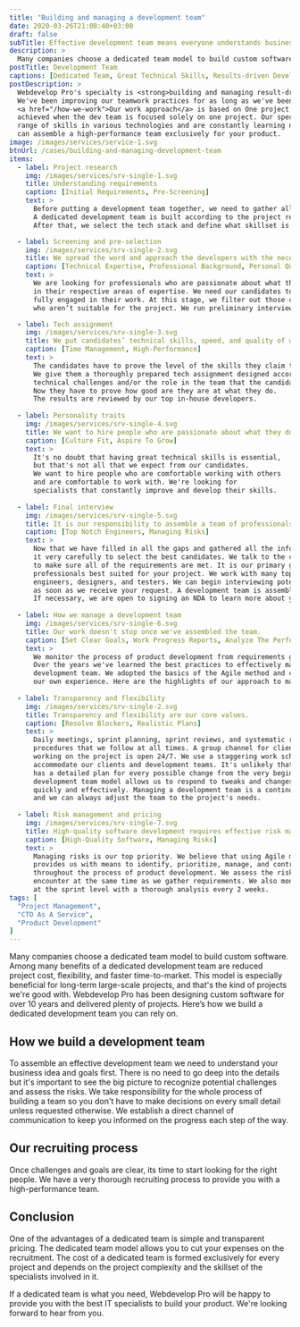 ```yaml
---
title: "Building and managing a development team"
date: 2020-03-26T21:08:40+03:00
draft: false
subTitle: Effective development team means everyone understands business goals, necessary steps and area of responsibility
description: >
  Many companies choose a dedicated team model to build custom software. Among many benefits of a dedicated development team are reduced project cost, flexibility, and faster time-to-market. This model is especially beneficial for long-term large-scale projects, and that's the kind of projects we're good with. Webdevelop Pro has been designing custom software for over 10 years and delivered plenty of projects.
postTitle: Development Team
captions: [Dedicated Team, Great Technical Skills, Results-driven Development, Successful Product]
postDescription: >
  Webdevelop Pro's specialty is <strong>building and managing result-driven development teams.</strong>
  We've been improving our teamwork practices for as long as we've been in the software development business. 
  <a href="/how-we-work">Our work approach</a> is based on One project - One team rule. We believe the best result is 
  achieved when the dev team is focused solely on one project. Our specialists have a wide 
  range of skills in various technologies and are constantly learning new trends. Webdevelop Pro 
  can assemble a high-performance team exclusively for your product. 
image: /images/services/service-1.svg
btnUrl: /cases/building-and-managing-development-team
items:
  - label: Project research
    img: /images/services/srv-single-1.svg
    title: Understanding requirements
    caption: [Initial Requirements, Pre-Screening]
    text: >
      Before putting a development team together, we need to gather all the information about the project. 
      A dedicated development team is built according to the project requirements. 
      After that, we select the tech stack and define what skillset is required for the project.

  - label: Screening and pre-selection
    img: /images/services/srv-single-2.svg
    title: We spread the word and approach the developers with the necessary skills
    caption: [Technical Expertise, Professional Background, Personal Qualities, Teamwork Experience]
    text: >
      We are looking for professionals who are passionate about what they do and who are specialists 
      in their respective areas of expertise. We need our candidates to be team players eager to be 
      fully engaged in their work. At this stage, we filter out those candidates 
      who aren’t suitable for the project. We run preliminary interviews to check:

  - label: Tech assignment
    img: /images/services/srv-single-3.svg
    title: We put candidates’ technical skills, speed, and quality of work to a test.
    caption: [Time Management, High-Performance]
    text: >
      The candidates have to prove the level of the skills they claim to have mastered. 
      We give them a thoroughly prepared tech assignment designed according to the project’s 
      technical challenges and/or the role in the team that the candidate is being recruited for. 
      Now they have to prove how good are they are at what they do. 
      The results are reviewed by our top in-house developers.
  
  - label: Personality traits
    img: /images/services/srv-single-4.svg
    title: We want to hire people who are passionate about what they do
    caption: [Culture Fit, Aspire To Grow]
    text: >
      It's no doubt that having great technical skills is essential, 
      but that's not all that we expect from our candidates. 
      We want to hire people who are comfortable working with others 
      and are comfortable to work with. We're looking for 
      specialists that constantly improve and develop their skills.
  
  - label: Final interview
    img: /images/services/srv-single-5.svg
    title: It is our responsibility to assemble a team of professionals
    caption: [Top Notch Engineers, Managing Risks]
    text: >
      Now that we have filled in all the gaps and gathered all the information we go through 
      it very carefully to select the best candidates. We talk to the candidates again 
      to make sure all of the requirements are met. It is our primary goal to find 
      professionals best suited for your project. We work with many top-notch web 
      engineers, designers, and testers. We can begin interviewing potential candidates 
      as soon as we receive your request. A development team is assembled within a few weeks. 
      If necessary, we are open to signing an NDA to learn more about your project.
  
  - label: How we manage a development team
    img: /images/services/srv-single-6.svg
    title: Our work doesn't stop once we've assembled the team.
    caption: [Set Clear Goals, Work Progress Reports, Analyze The Performance, Check The Results]
    text: >
      We monitor the process of product development from requirements gathering to launch. 
      Over the years we've learned the best practices to effectively manage a dedicated 
      development team. We adopted the basics of the Agile method and combined them with 
      our own experience. Here are the highlights of our approach to managing development teams:
  
  - label: Transparency and flexibility
    img: /images/services/srv-single-2.svg
    title: Transparency and flexibility are our core values.
    caption: [Resolve Blockers, Realistic Plans]
    text: >
      Daily meetings, sprint planning, sprint reviews, and systematic reports are standard 
      procedures that we follow at all times. A group channel for clients and everyone 
      working on the project is open 24/7. We use a staggering work schedule to equally 
      accommodate our clients and development teams. It's unlikely that every project 
      has a detailed plan for every possible change from the very beginning. A dedicated 
      development team model allows us to respond to tweaks and changes in the project 
      quickly and effectively. Managing a development team is a continuous process, 
      and we can always adjust the team to the project's needs.
  
  - label: Risk management and pricing
    img: /images/services/srv-single-7.svg
    title: High-quality software development requires effective risk management
    caption: [High-Quality Software, Managing Risks]
    text: >
      Managing risks is our top priority. We believe that using Agile methodology 
      provides us with means to identify, prioritize, manage, and control risks 
      throughout the process of product development. We assess the risks we might 
      encounter at the same time as we gather requirements. We also monitor risks 
      at the sprint level with a thorough analysis every 2 weeks.
tags: [
  "Project Management",
  "CTO As A Service",
  "Product Development"
]
---
```


Many companies choose a dedicated team model to build custom software. Among many benefits of a 
dedicated development team are reduced project cost, flexibility, and faster time-to-market. 
This model is especially beneficial for long-term large-scale projects, and that's the kind 
of projects we're good with. Webdevelop Pro has been designing custom software for over 
10 years and delivered plenty of projects. Here’s how we build a dedicated development team you can rely on.

## How we build a development team

To assemble an effective development team we need to understand your business idea and goals first. 
There is no need to go deep into the details but it's important to see the big picture to 
recognize potential challenges and assess the risks. We take responsibility for the whole 
process of building a team so you don't have to make decisions on every small detail unless 
requested otherwise. We establish a direct channel of communication to keep you 
informed on the progress each step of the way.

## Our recruiting process

Once challenges and goals are clear, its time to start looking for the right people. 
We have a very thorough recruiting process to provide you with a high-performance team.
<!-- section break -->

## Conclusion

One of the advantages of a dedicated team is simple and transparent pricing. 
The dedicated team model allows you to cut your expenses on the recruitment. 
The cost of a dedicated team is formed exclusively for every project and depends 
on the project complexity and the skillset of the specialists involved in it.

If a dedicated team is what you need, Webdevelop Pro will be happy to provide 
you with the best IT specialists to build your product. We're looking forward to hear from you.